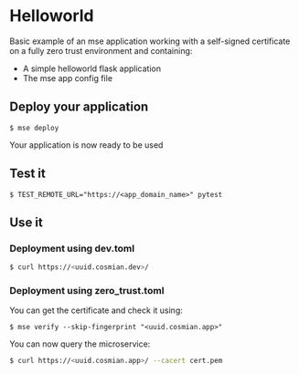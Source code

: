 # Helloworld

Basic example of an mse application working with a self-signed certificate on a fully zero trust environment and containing:
- A simple helloworld flask application
- The mse app config file

## Deploy your application

```console
$ mse deploy 
```

Your application is now ready to be used

## Test it

```console
$ TEST_REMOTE_URL="https://<app_domain_name>" pytest
```

## Use it 

### Deployment using dev.toml

```sh
$ curl https://<uuid.cosmian.dev>/
```

### Deployment using zero_trust.toml

You can get the certificate and check it using:

```console
$ mse verify --skip-fingerprint "<uuid.cosmian.app>"
```

You can now query the microservice:

```sh
$ curl https://<uuid.cosmian.app>/ --cacert cert.pem
```